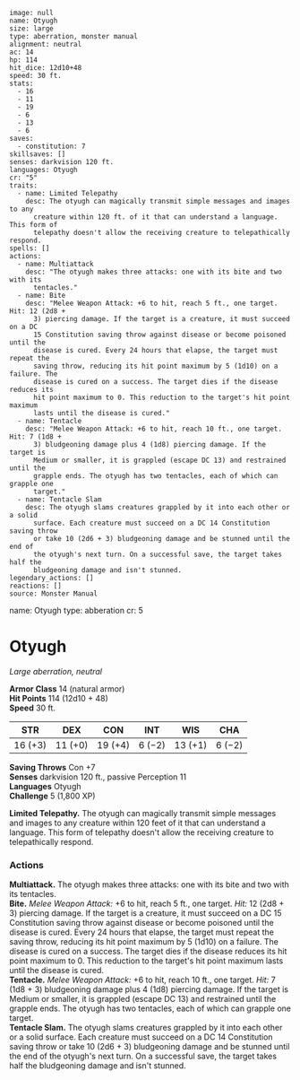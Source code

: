```statblock
image: null
name: Otyugh
size: large
type: aberration, monster manual
alignment: neutral
ac: 14
hp: 114
hit_dice: 12d10+48
speed: 30 ft.
stats:
  - 16
  - 11
  - 19
  - 6
  - 13
  - 6
saves:
  - constitution: 7
skillsaves: []
senses: darkvision 120 ft.
languages: Otyugh
cr: "5"
traits:
  - name: Limited Telepathy
    desc: The otyugh can magically transmit simple messages and images to any
      creature within 120 ft. of it that can understand a language. This form of
      telepathy doesn't allow the receiving creature to telepathically respond.
spells: []
actions:
  - name: Multiattack
    desc: "The otyugh makes three attacks: one with its bite and two with its
      tentacles."
  - name: Bite
    desc: "Melee Weapon Attack: +6 to hit, reach 5 ft., one target. Hit: 12 (2d8 +
      3) piercing damage. If the target is a creature, it must succeed on a DC
      15 Constitution saving throw against disease or become poisoned until the
      disease is cured. Every 24 hours that elapse, the target must repeat the
      saving throw, reducing its hit point maximum by 5 (1d10) on a failure. The
      disease is cured on a success. The target dies if the disease reduces its
      hit point maximum to 0. This reduction to the target's hit point maximum
      lasts until the disease is cured."
  - name: Tentacle
    desc: "Melee Weapon Attack: +6 to hit, reach 10 ft., one target. Hit: 7 (1d8 +
      3) bludgeoning damage plus 4 (1d8) piercing damage. If the target is
      Medium or smaller, it is grappled (escape DC 13) and restrained until the
      grapple ends. The otyugh has two tentacles, each of which can grapple one
      target."
  - name: Tentacle Slam
    desc: The otyugh slams creatures grappled by it into each other or a solid
      surface. Each creature must succeed on a DC 14 Constitution saving throw
      or take 10 (2d6 + 3) bludgeoning damage and be stunned until the end of
      the otyugh's next turn. On a successful save, the target takes half the
      bludgeoning damage and isn't stunned.
legendary_actions: []
reactions: []
source: Monster Manual
```

name: Otyugh
type: abberation
cr: 5

# Otyugh 
_Large aberration, neutral_

**Armor Class** 14 (natural armor)    
**Hit Points** 114 (12d10 + 48)    
**Speed** 30 ft. 

| STR     | DEX     | CON     | INT     | WIS     | CHA     |
|---------|---------|---------|---------|---------|---------|
| 16 (+3) | 11 (+0) | 19 (+4) | 6 (−2)  | 13 (+1) | 6 (−2)  |

**Saving Throws** Con +7    
**Senses** darkvision 120 ft., passive Perception 11    
**Languages** Otyugh    
**Challenge** 5 (1,800 XP) 

**Limited Telepathy.** The otyugh can magically transmit simple messages and images to any creature within 120 feet of it that can understand a language. This form of telepathy doesn't allow the receiving creature to telepathically respond. 

### Actions 
**Multiattack.** The otyugh makes three attacks: one with its bite and two with its tentacles.    
**Bite.** _Melee Weapon Attack:_ +6 to hit, reach 5 ft., one target. _Hit:_ 12 (2d8 + 3) piercing damage. If the target is a creature, it must succeed on a DC 15 Constitution saving throw against disease or become poisoned until the disease is cured. Every 24 hours that elapse, the target must repeat the saving throw, reducing its hit point maximum by 5 (1d10) on a failure. The disease is cured on a success. The target dies if the disease reduces its hit point maximum to 0. This reduction to the target's hit point maximum lasts until the disease is cured.    
**Tentacle.** _Melee Weapon Attack:_ +6 to hit, reach 10 ft., one target. _Hit:_ 7 (1d8 + 3) bludgeoning damage plus 4 (1d8) piercing damage. If the target is Medium or smaller, it is grappled (escape DC 13) and restrained until the grapple ends. The otyugh has two tentacles, each of which can grapple one target.    
**Tentacle Slam.** The otyugh slams creatures grappled by it into each other or a solid surface. Each creature must succeed on a DC 14 Constitution saving throw or take 10 (2d6 + 3) bludgeoning damage and be stunned until the end of the otyugh's next turn. On a successful save, the target takes half the bludgeoning damage and isn't stunned.